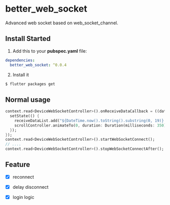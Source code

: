 # better_web_socket

Advanced web socket based on web_socket_channel.

## Install Started

1. Add this to your **pubspec.yaml** file:

```yaml
dependencies:
  better_web_socket: ^0.0.4
```

2. Install it

```bash
$ flutter packages get
```

## Normal usage

```dart
context.read<DeviceWebSocketController>().onReceiveDataCallback = ((data) async {
  setState(() {
    receiveDataList.add("${DateTime.now().toString().substring(0, 19)} $data");
    scrollController.animateTo(0, duration: Duration(milliseconds: 350), curve: Curves.linear);
  });
});
context.read<DeviceWebSocketController>().startWebSocketConnect();
// ....
context.read<DeviceWebSocketController>().stopWebSocketConnectAfter();
```

## Feature
- [x] reconnect
- [x] delay disconnect
- [x] login logic


